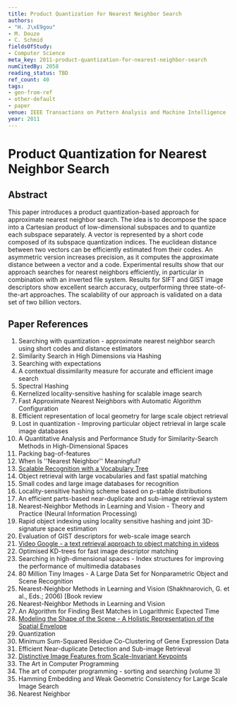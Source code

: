 ```yaml
---
title: Product Quantization for Nearest Neighbor Search
authors:
- "H. J\xE9gou"
- M. Douze
- C. Schmid
fieldsOfStudy:
- Computer Science
meta_key: 2011-product-quantization-for-nearest-neighbor-search
numCitedBy: 2058
reading_status: TBD
ref_count: 40
tags:
- gen-from-ref
- other-default
- paper
venue: IEEE Transactions on Pattern Analysis and Machine Intelligence
year: 2011
---
```


# Product Quantization for Nearest Neighbor Search

## Abstract

This paper introduces a product quantization-based approach for approximate nearest neighbor search. The idea is to decompose the space into a Cartesian product of low-dimensional subspaces and to quantize each subspace separately. A vector is represented by a short code composed of its subspace quantization indices. The euclidean distance between two vectors can be efficiently estimated from their codes. An asymmetric version increases precision, as it computes the approximate distance between a vector and a code. Experimental results show that our approach searches for nearest neighbors efficiently, in particular in combination with an inverted file system. Results for SIFT and GIST image descriptors show excellent search accuracy, outperforming three state-of-the-art approaches. The scalability of our approach is validated on a data set of two billion vectors.

## Paper References

1. Searching with quantization - approximate nearest neighbor search using short codes and distance estimators
2. Similarity Search in High Dimensions via Hashing
3. Searching with expectations
4. A contextual dissimilarity measure for accurate and efficient image search
5. Spectral Hashing
6. Kernelized locality-sensitive hashing for scalable image search
7. Fast Approximate Nearest Neighbors with Automatic Algorithm Configuration
8. Efficient representation of local geometry for large scale object retrieval
9. Lost in quantization - Improving particular object retrieval in large scale image databases
10. A Quantitative Analysis and Performance Study for Similarity-Search Methods in High-Dimensional Spaces
11. Packing bag-of-features
12. When Is ''Nearest Neighbor'' Meaningful?
13. [Scalable Recognition with a Vocabulary Tree](2006-scalable-recognition-with-a-vocabulary-tree)
14. Object retrieval with large vocabularies and fast spatial matching
15. Small codes and large image databases for recognition
16. Locality-sensitive hashing scheme based on p-stable distributions
17. An efficient parts-based near-duplicate and sub-image retrieval system
18. Nearest-Neighbor Methods in Learning and Vision - Theory and Practice (Neural Information Processing)
19. Rapid object indexing using locality sensitive hashing and joint 3D-signature space estimation
20. Evaluation of GIST descriptors for web-scale image search
21. [Video Google - a text retrieval approach to object matching in videos](2003-video-google-a-text-retrieval-approach-to-object-matching-in-videos)
22. Optimised KD-trees for fast image descriptor matching
23. Searching in high-dimensional spaces - Index structures for improving the performance of multimedia databases
24. 80 Million Tiny Images - A Large Data Set for Nonparametric Object and Scene Recognition
25. Nearest-Neighbor Methods in Learning and Vision (Shakhnarovich, G. et al., Eds.; 2006) [Book review
26. Nearest-Neighbor Methods in Learning and Vision
27. An Algorithm for Finding Best Matches in Logarithmic Expected Time
28. [Modeling the Shape of the Scene - A Holistic Representation of the Spatial Envelope](2004-modeling-the-shape-of-the-scene-a-holistic-representation-of-the-spatial-envelope)
29. Quantization
30. Minimum Sum-Squared Residue Co-Clustering of Gene Expression Data
31. Efficient Near-duplicate Detection and Sub-image Retrieval
32. [Distinctive Image Features from Scale-Invariant Keypoints](2004-distinctive-image-features-from-scale-invariant-keypoints)
33. The Art in Computer Programming
34. The art of computer programming - sorting and searching (volume 3)
35. Hamming Embedding and Weak Geometric Consistency for Large Scale Image Search
36. Nearest Neighbor
